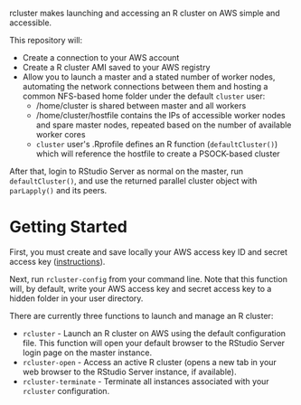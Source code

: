rcluster makes launching and accessing an R cluster on AWS simple and
accessible.

This repository will:

* Create a connection to your AWS account
* Create a R cluster AMI saved to your AWS registry
* Allow you to launch a master and a stated number of worker nodes, automating
  the network connections between them and hosting a common NFS-based home
  folder under the default `cluster` user:
    * /home/cluster is shared between master and all workers
    * /home/cluster/hostfile contains the IPs of accessible worker nodes and
      spare master nodes, repeated based on the number of available worker cores
    * `cluster` user's .Rprofile defines an R function (`defaultCluster()`)
      which will reference the hostfile to create a PSOCK-based cluster

After that, login to RStudio Server as normal on the master, run
`defaultCluster()`, and use the returned parallel cluster object with
`parLapply()` and its peers.


# Getting Started

First, you must create and save locally your AWS access key ID and secret access
key ([instructions](http://docs.aws.amazon.com/AWSSimpleQueueService/latest/SQSGettingStartedGuide/AWSCredentials.html)).

Next, run `rcluster-config` from your command line. Note that this function
will, by default, write your AWS access key and secret access key to a hidden
folder in your user directory.

There are currently three functions to launch and manage an R cluster:

* `rcluster` - Launch an R cluster on AWS using the default configuration file.
    This function will open your default browser to the RStudio Server login
    page on the master instance.
* `rcluster-open` - Access an active R cluster (opens a new tab in your web
    browser to the RStudio Server instance, if available).
* `rcluster-terminate` - Terminate all instances associated with your `rcluster`
    configuration.
